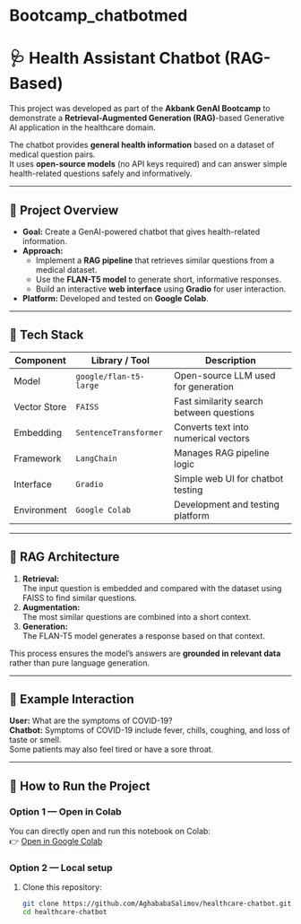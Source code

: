 # Bootcamp_chatbotmed
# 🩺 Health Assistant Chatbot (RAG-Based)

This project was developed as part of the **Akbank GenAI Bootcamp** to demonstrate a **Retrieval-Augmented Generation (RAG)**-based Generative AI application in the healthcare domain.

The chatbot provides **general health information** based on a dataset of medical question pairs.  
It uses **open-source models** (no API keys required) and can answer simple health-related questions safely and informatively.

---

## 🚀 Project Overview

- **Goal:** Create a GenAI-powered chatbot that gives health-related information.
- **Approach:**  
  - Implement a **RAG pipeline** that retrieves similar questions from a medical dataset.  
  - Use the **FLAN-T5 model** to generate short, informative responses.  
  - Build an interactive **web interface** using **Gradio** for user interaction.
- **Platform:** Developed and tested on **Google Colab**.

---

## 🧩 Tech Stack

| Component | Library / Tool | Description |
|------------|----------------|--------------|
| Model | `google/flan-t5-large` | Open-source LLM used for generation |
| Vector Store | `FAISS` | Fast similarity search between questions |
| Embedding | `SentenceTransformer` | Converts text into numerical vectors |
| Framework | `LangChain` | Manages RAG pipeline logic |
| Interface | `Gradio` | Simple web UI for chatbot testing |
| Environment | `Google Colab` | Development and testing platform |

---

## 🧠 RAG Architecture

1. **Retrieval:**  
   The input question is embedded and compared with the dataset using FAISS to find similar questions.  
2. **Augmentation:**  
   The most similar questions are combined into a short context.  
3. **Generation:**  
   The FLAN-T5 model generates a response based on that context.

This process ensures the model’s answers are **grounded in relevant data** rather than pure language generation.

---

## 💬 Example Interaction

**User:** What are the symptoms of COVID-19?  
**Chatbot:** Symptoms of COVID-19 include fever, chills, coughing, and loss of taste or smell.  
Some patients may also feel tired or have a sore throat.

---

## 🧰 How to Run the Project

### Option 1 — Open in Colab
You can directly open and run this notebook on Colab:  
👉 [Open in Google Colab](https://colab.research.google.com/github/AghababaSalimov/healthcare-chatbot/blob/main/healthcare_chatbot.ipynb)

### Option 2 — Local setup
1. Clone this repository:
   ```bash
   git clone https://github.com/AghababaSalimov/healthcare-chatbot.git
   cd healthcare-chatbot
